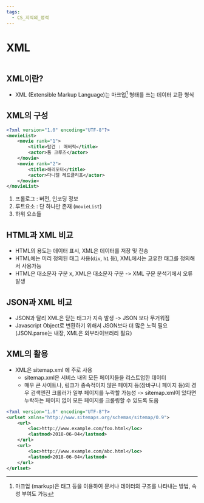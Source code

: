 ```yaml
---
tags:
  - CS_지식의_정석
---
```


# XML

```table-of-contents
```

##  XML이란?

- XML (Extensible Markup Language)는 마크업[^1] 형태를 쓰는 데이터 교환 형식

## XML의 구성 

```XML
<?xml version="1.0" encoding="UTF-8"?> 
<movieList>
	<movie rank="1">
		<title>탑건 : 매버릭</title>
		<actor>톰 크루즈</actor>
	</movie>
	<movie rank="2">
		<title>해리포터</title>
		<actor>다니엘 레드클리프</actor>
	</movie>	 
</movieList>
```

1. 프롤로그 : 버전, 인코딩 정보
2. 루트요소 : 단 하나만 존재 (`movieList`)
3. 하위 요소들


## HTML과 XML 비교

- HTML의 용도는 데이터 표시, XML은 데이터를 저장 및 전송
- HTML에는 미리 정의된 태그 사용(`div`, `h1` 등), XML에서는 고유한 태그를 정의해서 사용가능
- HTML은 대소문자 구분 x, XML은 대소문자 구분 -> XML 구문 분석기에서 오류 발생

## JSON과 XML 비교

- JSON과 달리 XML은 닫는 태그가 지속 발생 -> JSON 보다 무거워짐
- Javascript Object로 변환하기 위해서 JSON보다 더 많은 노력 필요 (JSON.parse는 내장, XML은 외부라이브러리 필요)


## XML의 활용

- XML은 sitemap.xml 에 주로 사용
	- sitemap.xml은 서비스 내의 모든 페이지들을 리스트업한 데이터
	- 매우 큰 사이트나, 링크가 종속적이지 않은 페이지 등(장바구니 페이지 등)의 경우 검색엔진 크롤러가 일부 페이지를 누락할 가능성 -> sitemap.xml이 있다면 누락하는 페이지 없이 모든 페이지를 크롤링할 수 있도록 도움
```XML
<?xml version="1.0" encoding="UTF-8"?>  
<urlset xmlns="http://www.sitemaps.org/schemas/sitemap/0.9">
	<url>
		<loc>http://www.example.com/foo.html</loc>
		<lastmod>2018-06-04</lastmod>
	</url> 
	<url>
		<loc>http://www.example.com/abc.html</loc>
		<lastmod>2018-06-04</lastmod>
	</url>
</urlset>
```

[^1]: 마크업 (markup)은 태그 등을 이용하여 문서나 데이터의 구조를 나타내는 방법, 속성 부여도 가능